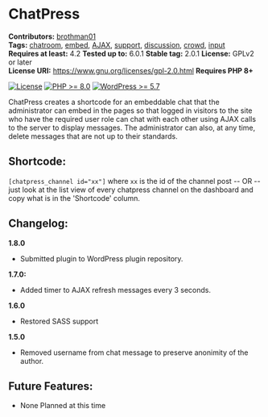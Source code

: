 # ChatPress
**Contributors:** [brothman01](https://profiles.wordpress.org/brothman01)  
**Tags:** [chatroom](https://wordpress.org/themes/tags/chatroom/), [embed](https://wordpress.org/themes/tags/embed/), 
[AJAX](https://wordpress.org/themes/tags/ajax/), [support](https://wordpress.org/themes/tags/support/), [discussion](https://wordpress.org/themes/tags/discussion/), [crowd](https://wordpress.org/themes/tags/crowd/), [input](https://wordpress.org/themes/tags/input/)<br />
**Requires at least:** 4.2 
**Tested up to:** 6.0.1
**Stable tag:** 2.0.1
**License:** GPLv2 or later  
**License URI:** https://www.gnu.org/licenses/gpl-2.0.html
**Requires PHP 8+**

 [![License](https://img.shields.io/badge/license-GPL--2.0-brightgreen.svg)](https://github.com/brothman01/wp-monitor/blob/master/license.txt) [![PHP >= 8.0](https://img.shields.io/badge/php-%3E=%208.0-8892bf.svg)](https://secure.php.net/supported-versions.php) [![WordPress >= 5.7](https://img.shields.io/badge/wordpress-%3E=%205.7-blue.svg)](https://wordpress.org/download/release-archive/)  

ChatPress creates a shortcode for an embeddable chat that the administrator can embed in the pages so that logged in visitors to the site who have the required user role can chat with each other using AJAX calls to the server to display messages.  The administrator can also, at any time, delete messages that are not up to their standards.

## Shortcode:
`[chatpress_channel id="xx"]`
where `xx` is the id of the channel post
-- OR --
just look at the list view of every chatpress channel on the dashboard and copy what is in the 'Shortcode' column.
## Changelog:
**1.8.0**
- Submitted plugin to WordPress plugin repository.

**1.7.0:**
- Added timer to AJAX refresh messages every 3 seconds.

**1.6.0**
- Restored SASS support

**1.5.0**
- Removed username from chat message to preserve anonimity of the author.

## Future Features:
* None Planned at this time